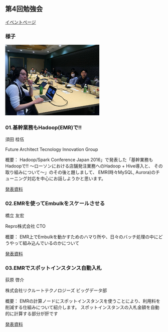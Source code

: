 ## 第4回勉強会

[イベントページ](https://jawsug-bigdata.connpass.com/event/45838/)

### 様子

<img src="jaws4.jpg" width="300">


### 01.基幹業務もHadoop(EMR)で!!

須田 桂伍

Future Architect Tecnology Innovation Group

概要：
Hadoop/Spark Conference Japan 2016」で発表した「基幹業務もHadoopで!! 〜ローソンにおける店舗発注業務へのHadoop + Hive導入と、 その取り組みについて〜」のその後と題しまして、
EMR(時々MySQL, Aurora)のチューニング対応を中心にお話しようかと思います。

[発表資料](https://github.com/bdjaws/workshop/raw/master/20161212/01.futurearchitect.pdf)

### 02.EMRを使ってEmbulkをスケールさせる

橋立 友宏

Repro株式会社 CTO

概要：
EMR上でEmbulkを動かすためのハマり所や、日々のバッチ処理の中にどうやって組み込んでいるのかについて

[発表資料](http://joker1007.github.io/slides/embulk_emr/slides/#/)

### 03.EMRでスポットインスタンス自動入札

荻原 啓介

株式会社リクルートテクノロジーズ ビッグデータ部

概要：
EMRの計算ノードにスポットインスタンスを使うことにより、利用料を削減する仕組みについて紹介します。 スポットインスタンスの入札金額を自動的に計算する部分が肝です

[発表資料](https://github.com/bdjaws/workshop/raw/master/20161212/03.SpotInstance.Jaws.pptx)
